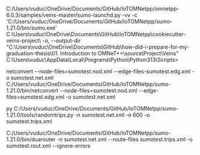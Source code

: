 C:/Users/vuduc/OneDrive/Documents/GitHub/IoTOMNetpp/omnetpp-6.0.3/samples/veins-master/sumo-launchd.py -vv -c 'C:/Users/vuduc/OneDrive/Documents/GitHub/IoTOMNetpp/sumo-1.21.0/bin/sumo.exe'
C:\Users\vuduc\OneDrive\Documents\GitHub\IoTOMNetpp\cookiecutter-veins-project\ -o, --output-dir "C:\Users\vuduc\OneDrive\Documents\GitHub\how-did-i-prepare-for-my-graduation-thesis\01. Introduction to OMNeT++\source\Project\Veins"
C:\Users\vuduc\AppData\Local\Programs\Python\Python313\Scripts>

netconvert --node-files=sumotest.nod.xml --edge-files-sumotest.edg.xml -o sumotest.net.xml
C:/Users/vuduc/OneDrive/Documents/GitHub/IoTOMNetpp/sumo-1.21.0/bin/netconvert --node-files=sumotest.nod.xml --edge-files=sumotest.edg.xml -o sumotest.net.xml

py C:/Users/vuduc/OneDrive/Documents/GitHub/IoTOMNetpp/sumo-1.21.0/tools/randomtrips.py -n sumotest.net.xml -e 600 -o sumotest.trips.xml

C:/Users/vuduc/OneDrive/Documents/GitHub/IoTOMNetpp/sumo-1.21.0/bin/duarouter -n sumotest.net.xml --route-files sumotest.trips.xml -o sumotest.rout.xml --ignore-errors